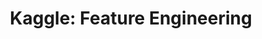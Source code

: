 ---
title:  "Kaggle: Feature Engineering"
institution: "Kaggle"
tech: "python"
permalink: /certificates/Micaelle Souza - Feature Engineering.png
---